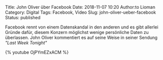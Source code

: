 Title: John Oliver über Facebook
Date: 2018-11-07 10:20
Author:to Lioman
Category: Digital
Tags: Facebook, Video
Slug: john-oliver-ueber-facebook
Status: published

Facebook rennt von einem Datenskandal in den anderen und es gibt allerlei Gründe dafür, 
diesem Konzern möglichst wenige persönliche Daten zu überlassen.
John Oliver kommentiert es auf seine Weise in seiner Sendung *"Last Week Tonight"*

{% youtube OjPYmEZxACM %}
